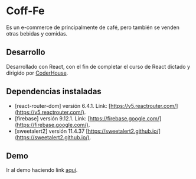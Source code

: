 # Coff-Fe

Es un e-commerce de principalmente de café, pero también se venden otras bebidas y comidas.

## Desarrollo

Desarrollado con React, con el fin de completar el curso de React dictado y dirigido por [CoderHouse](https://www.coderhouse.com/).

## Dependencias instaladas

- [react-router-dom] versión 6.4.1. Link: [https://v5.reactrouter.com/](https://v5.reactrouter.com/).
- [firebase] versión 9.12.1. Link: [https://firebase.google.com/](https://firebase.google.com/).
- [sweetalert2] versión 11.4.37 [https://sweetalert2.github.io/](https://sweetalert2.github.io/).

## Demo

Ir al demo haciendo link [aquí](https://drive.google.com/drive/folders/1p4n5NhU4RgazVl9Ddk5yxsB0tR5EBCGv?usp=sharing).
